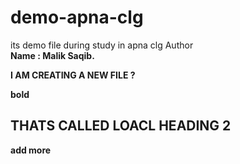 # demo-apna-clg
its demo file during study in apna clg Author <br> <b>Name : Malik Saqib.<b>
<p>I AM CREATING A NEW FILE ?</p>

<b> bold<b>
<h2> THATS CALLED LOACL HEADING 2 </h2> 

<p> add more </p>